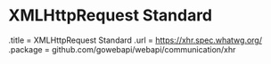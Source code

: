 # XMLHttpRequest Standard

.title = XMLHttpRequest Standard
.url = <https://xhr.spec.whatwg.org/>
.package = github.com/gowebapi/webapi/communication/xhr
